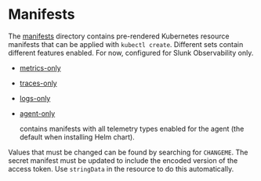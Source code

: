 # Manifests

The [manifests](manifests) directory contains pre-rendered Kubernetes resource
manifests that can be applied with `kubectl create`. Different sets contain
different features enabled. For now, configured for Slunk Observability only.

- [metrics-only](manifests/metrics-only)
- [traces-only](manifests/traces-only)
- [logs-only](manifests/logs-only)
- [agent-only](manifests/agent-only)

    contains manifests with all telemetry types enabled for the agent (the default when installing Helm chart).

Values that must be changed can be found by searching for `CHANGEME`. The secret manifest must be updated to include the encoded version of the access token. Use `stringData` in the resource to do this automatically.
